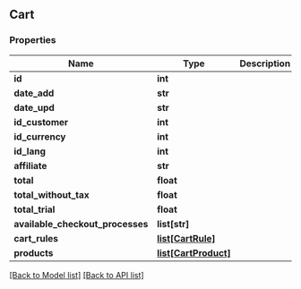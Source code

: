 ## Cart

### Properties
Name | Type | Description | Notes
------------ | ------------- | ------------- | -------------
**id** | **int** |  | [optional] 
**date_add** | **str** |  | [optional] 
**date_upd** | **str** |  | [optional] 
**id_customer** | **int** |  | [optional] 
**id_currency** | **int** |  | [optional] 
**id_lang** | **int** |  | [optional] 
**affiliate** | **str** |  | [optional] 
**total** | **float** |  | [optional] 
**total_without_tax** | **float** |  | [optional] 
**total_trial** | **float** |  | [optional] 
**available_checkout_processes** | **list[str]** |  | [optional] 
**cart_rules** | [**list[CartRule]**](#CartRule) |  | [optional] 
**products** | [**list[CartProduct]**](#CartProduct) |  | [optional] 

[[Back to Model list]](#documentation-for-models) [[Back to API list]](#documentation-for-api-endpoints)


